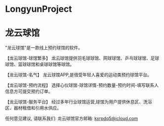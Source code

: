 # LongyunProject
# 龙云球馆

  "龙云球馆"是一款线上预约球馆的软件。
  
  【龙云球馆-球馆繁多】
  龙云球馆提供羽毛球球馆、网球球馆、乒乓球球馆、足球球馆、篮球球馆和桌球球馆等球馆。
  
  【龙云球馆-名气】 
  龙云球馆APP,是倍受年轻人喜爱的运动类预约球馆平台。
  
  【龙云球馆-预约流程】 
  选择心仪球馆-球馆详情-预约数量-预约时间-填写联系人信息方可提交预约订单。

  【龙云球馆-服务平台】 
  经过多年行业球馆运营,球馆为用户提供休息区、洗浴区、器材租借和引用水供应。
  
  任何意见建议, 请联系我们: 
  龙云球馆官方邮箱: kxrpdq5@icloud.com
